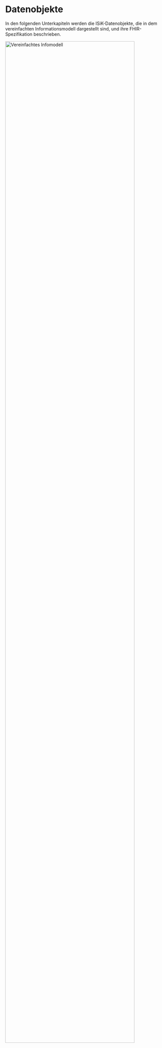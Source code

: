 # Datenobjekte

In den folgenden Unterkapiteln werden die ISiK-Datenobjekte, die in dem vereinfachten Informationsmodell dargestellt sind, und ihre FHIR-Spezifikation beschrieben.

<img src="https://raw.githubusercontent.com/gematik/spec-ISiK-Basismodul/rc/main-stufe-4/Material/images/diagrams/Vereinfachtes_Infomodell.svg" alt="Vereinfachtes Infomodell" width="90%"/>

